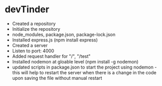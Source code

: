 # devTinder

- Created a repository
- Initialize the repository
- node_modules, package.json, package-lock.json
- Installed express.js (npm install express)
- Created a server
- Listen to port: 4000
- Added request handler for "/", "/test"
- Installed nodemon at gloable level (npm install -g nodemon)
- updated scripts in package.json to start the project using nodemon - this will help to restart the server when there is a change in the code upon saving the file without manual restart
